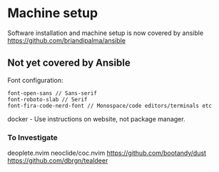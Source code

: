 # Machine setup

Software installation and machine setup is now covered by ansible https://github.com/briandipalma/ansible

## Not yet covered by Ansible

Font configuration:

```
font-open-sans // Sans-serif
font-roboto-slab // Serif
font-fira-code-nerd-font // Monospace/code editors/terminals etc
```

docker - Use instructions on website, not package manager.

### To Investigate

deoplete.nvim
neoclide/coc.nvim
https://github.com/bootandy/dust
https://github.com/dbrgn/tealdeer
